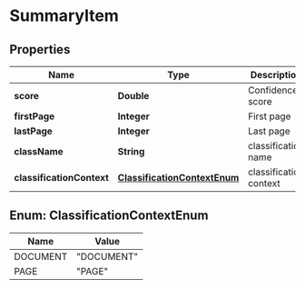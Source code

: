 
# SummaryItem

## Properties
Name | Type | Description | Notes
------------ | ------------- | ------------- | -------------
**score** | **Double** | Confidence score | 
**firstPage** | **Integer** | First page | 
**lastPage** | **Integer** | Last page | 
**className** | **String** | classification name | 
**classificationContext** | [**ClassificationContextEnum**](#ClassificationContextEnum) | classification context | 


<a name="ClassificationContextEnum"></a>
## Enum: ClassificationContextEnum
Name | Value
---- | -----
DOCUMENT | &quot;DOCUMENT&quot;
PAGE | &quot;PAGE&quot;



